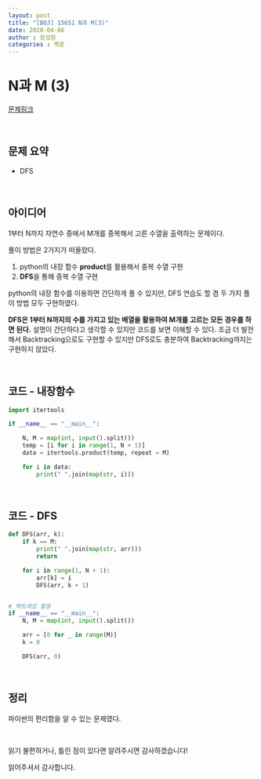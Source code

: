 ```yaml
---
layout: post
title: "[BOJ] 15651 N과 M(3)"
date: 2020-04-06
author : 장성원
categories : 백준
---
```


# N과 M (3)

[문제링크](https://www.acmicpc.net/problem/15651)

<br>

## 문제 요약

- DFS

<br>

## 아이디어

1부터 N까지 자연수 중에서 M개를 중복해서 고른 수열을 출력하는 문제이다.

풀이 방법은 2가지가 떠올랐다.

1. python의 내장 함수 **product**를 활용해서 중복 수열 구현
2. **DFS**을 통해 중복 수열 구현



python의 내장 함수를 이용하면 간단하게 풀 수 있지만, DFS 연습도 할 겸 두 가지 풀이 방법 모두 구현하였다. 

**DFS은 1부터 N까지의 수를 가지고 있는 배열을 활용하여 M개를 고르는 모든 경우를 하면 된다.** 설명이 간단하다고 생각할 수 있지만 코드를 보면 이해할 수 있다. 조금 더 발전해서 Backtracking으로도 구현할 수 있지만 DFS로도 충분하여 Backtracking까지는 구현하지 않았다.

<br>

## 코드 - 내장함수 

```python
import itertools

if __name__ == "__main__":

    N, M = map(int, input().split())
    temp = [i for i in range(1, N + 1)]
    data = itertools.product(temp, repeat = M)

    for i in data:
        print(" ".join(map(str, i)))
```

<br>

## 코드 - DFS

```python
def DFS(arr, k):
    if k == M:
        print(" ".join(map(str, arr)))
        return

    for i in range(1, N + 1):
        arr[k] = i
        DFS(arr, k + 1)


# 백트래킹 활용
if __name__ == "__main__":
    N, M = map(int, input().split())

    arr = [0 for _ in range(M)]
    k = 0

    DFS(arr, 0)

```

<br>



## 정리

파이썬의 편리함을 알 수 있는 문제였다.  

<br>

읽기 불편하거나, 틀린 점이 있다면 알려주시면 감사하겠습니다!

읽어주셔서 감사합니다.
